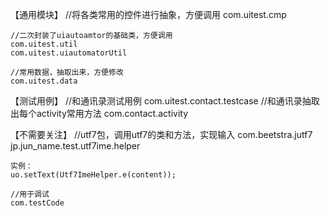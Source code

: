 【通用模块】
	//将各类常用的控件进行抽象，方便调用
	com.uitest.cmp
	
	//二次封装了uiautoamtor的基础类，方便调用	
	com.uitest.util
	com.uitest.uiautomatorUtil
	
	//常用数据，抽取出来，方便修改
	com.uitest.data
	
【测试用例】
	//和通讯录测试用例
	com.uitest.contact.testcase
	//和通讯录抽取出每个activity常用方法
	com.contact.activity

	
【不需要关注】
	//utf7包，调用utf7的类和方法，实现输入
	com.beetstra.jutf7
	jp.jun_name.test.utf7ime.helper

	实例：
	uo.setText(Utf7ImeHelper.e(content));
	
	//用于调试
	com.testCode

	